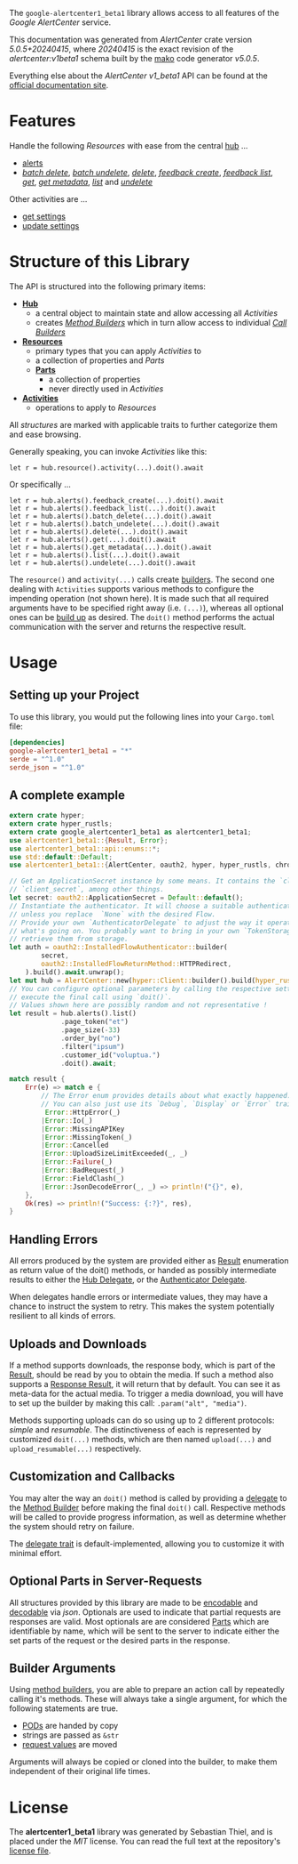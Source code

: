 <!---
DO NOT EDIT !
This file was generated automatically from 'src/generator/templates/api/README.md.mako'
DO NOT EDIT !
-->
The `google-alertcenter1_beta1` library allows access to all features of the *Google AlertCenter* service.

This documentation was generated from *AlertCenter* crate version *5.0.5+20240415*, where *20240415* is the exact revision of the *alertcenter:v1beta1* schema built by the [mako](http://www.makotemplates.org/) code generator *v5.0.5*.

Everything else about the *AlertCenter* *v1_beta1* API can be found at the
[official documentation site](https://developers.google.com/admin-sdk/alertcenter/).
# Features

Handle the following *Resources* with ease from the central [hub](https://docs.rs/google-alertcenter1_beta1/5.0.5+20240415/google_alertcenter1_beta1/AlertCenter) ...

* [alerts](https://docs.rs/google-alertcenter1_beta1/5.0.5+20240415/google_alertcenter1_beta1/api::Alert)
 * [*batch delete*](https://docs.rs/google-alertcenter1_beta1/5.0.5+20240415/google_alertcenter1_beta1/api::AlertBatchDeleteCall), [*batch undelete*](https://docs.rs/google-alertcenter1_beta1/5.0.5+20240415/google_alertcenter1_beta1/api::AlertBatchUndeleteCall), [*delete*](https://docs.rs/google-alertcenter1_beta1/5.0.5+20240415/google_alertcenter1_beta1/api::AlertDeleteCall), [*feedback create*](https://docs.rs/google-alertcenter1_beta1/5.0.5+20240415/google_alertcenter1_beta1/api::AlertFeedbackCreateCall), [*feedback list*](https://docs.rs/google-alertcenter1_beta1/5.0.5+20240415/google_alertcenter1_beta1/api::AlertFeedbackListCall), [*get*](https://docs.rs/google-alertcenter1_beta1/5.0.5+20240415/google_alertcenter1_beta1/api::AlertGetCall), [*get metadata*](https://docs.rs/google-alertcenter1_beta1/5.0.5+20240415/google_alertcenter1_beta1/api::AlertGetMetadataCall), [*list*](https://docs.rs/google-alertcenter1_beta1/5.0.5+20240415/google_alertcenter1_beta1/api::AlertListCall) and [*undelete*](https://docs.rs/google-alertcenter1_beta1/5.0.5+20240415/google_alertcenter1_beta1/api::AlertUndeleteCall)

Other activities are ...

* [get settings](https://docs.rs/google-alertcenter1_beta1/5.0.5+20240415/google_alertcenter1_beta1/api::MethodGetSettingCall)
* [update settings](https://docs.rs/google-alertcenter1_beta1/5.0.5+20240415/google_alertcenter1_beta1/api::MethodUpdateSettingCall)



# Structure of this Library

The API is structured into the following primary items:

* **[Hub](https://docs.rs/google-alertcenter1_beta1/5.0.5+20240415/google_alertcenter1_beta1/AlertCenter)**
    * a central object to maintain state and allow accessing all *Activities*
    * creates [*Method Builders*](https://docs.rs/google-alertcenter1_beta1/5.0.5+20240415/google_alertcenter1_beta1/client::MethodsBuilder) which in turn
      allow access to individual [*Call Builders*](https://docs.rs/google-alertcenter1_beta1/5.0.5+20240415/google_alertcenter1_beta1/client::CallBuilder)
* **[Resources](https://docs.rs/google-alertcenter1_beta1/5.0.5+20240415/google_alertcenter1_beta1/client::Resource)**
    * primary types that you can apply *Activities* to
    * a collection of properties and *Parts*
    * **[Parts](https://docs.rs/google-alertcenter1_beta1/5.0.5+20240415/google_alertcenter1_beta1/client::Part)**
        * a collection of properties
        * never directly used in *Activities*
* **[Activities](https://docs.rs/google-alertcenter1_beta1/5.0.5+20240415/google_alertcenter1_beta1/client::CallBuilder)**
    * operations to apply to *Resources*

All *structures* are marked with applicable traits to further categorize them and ease browsing.

Generally speaking, you can invoke *Activities* like this:

```Rust,ignore
let r = hub.resource().activity(...).doit().await
```

Or specifically ...

```ignore
let r = hub.alerts().feedback_create(...).doit().await
let r = hub.alerts().feedback_list(...).doit().await
let r = hub.alerts().batch_delete(...).doit().await
let r = hub.alerts().batch_undelete(...).doit().await
let r = hub.alerts().delete(...).doit().await
let r = hub.alerts().get(...).doit().await
let r = hub.alerts().get_metadata(...).doit().await
let r = hub.alerts().list(...).doit().await
let r = hub.alerts().undelete(...).doit().await
```

The `resource()` and `activity(...)` calls create [builders][builder-pattern]. The second one dealing with `Activities`
supports various methods to configure the impending operation (not shown here). It is made such that all required arguments have to be
specified right away (i.e. `(...)`), whereas all optional ones can be [build up][builder-pattern] as desired.
The `doit()` method performs the actual communication with the server and returns the respective result.

# Usage

## Setting up your Project

To use this library, you would put the following lines into your `Cargo.toml` file:

```toml
[dependencies]
google-alertcenter1_beta1 = "*"
serde = "^1.0"
serde_json = "^1.0"
```

## A complete example

```Rust
extern crate hyper;
extern crate hyper_rustls;
extern crate google_alertcenter1_beta1 as alertcenter1_beta1;
use alertcenter1_beta1::{Result, Error};
use alertcenter1_beta1::api::enums::*;
use std::default::Default;
use alertcenter1_beta1::{AlertCenter, oauth2, hyper, hyper_rustls, chrono, FieldMask};

// Get an ApplicationSecret instance by some means. It contains the `client_id` and
// `client_secret`, among other things.
let secret: oauth2::ApplicationSecret = Default::default();
// Instantiate the authenticator. It will choose a suitable authentication flow for you,
// unless you replace  `None` with the desired Flow.
// Provide your own `AuthenticatorDelegate` to adjust the way it operates and get feedback about
// what's going on. You probably want to bring in your own `TokenStorage` to persist tokens and
// retrieve them from storage.
let auth = oauth2::InstalledFlowAuthenticator::builder(
        secret,
        oauth2::InstalledFlowReturnMethod::HTTPRedirect,
    ).build().await.unwrap();
let mut hub = AlertCenter::new(hyper::Client::builder().build(hyper_rustls::HttpsConnectorBuilder::new().with_native_roots().unwrap().https_or_http().enable_http1().build()), auth);
// You can configure optional parameters by calling the respective setters at will, and
// execute the final call using `doit()`.
// Values shown here are possibly random and not representative !
let result = hub.alerts().list()
             .page_token("et")
             .page_size(-33)
             .order_by("no")
             .filter("ipsum")
             .customer_id("voluptua.")
             .doit().await;

match result {
    Err(e) => match e {
        // The Error enum provides details about what exactly happened.
        // You can also just use its `Debug`, `Display` or `Error` traits
         Error::HttpError(_)
        |Error::Io(_)
        |Error::MissingAPIKey
        |Error::MissingToken(_)
        |Error::Cancelled
        |Error::UploadSizeLimitExceeded(_, _)
        |Error::Failure(_)
        |Error::BadRequest(_)
        |Error::FieldClash(_)
        |Error::JsonDecodeError(_, _) => println!("{}", e),
    },
    Ok(res) => println!("Success: {:?}", res),
}

```
## Handling Errors

All errors produced by the system are provided either as [Result](https://docs.rs/google-alertcenter1_beta1/5.0.5+20240415/google_alertcenter1_beta1/client::Result) enumeration as return value of
the doit() methods, or handed as possibly intermediate results to either the
[Hub Delegate](https://docs.rs/google-alertcenter1_beta1/5.0.5+20240415/google_alertcenter1_beta1/client::Delegate), or the [Authenticator Delegate](https://docs.rs/yup-oauth2/*/yup_oauth2/trait.AuthenticatorDelegate.html).

When delegates handle errors or intermediate values, they may have a chance to instruct the system to retry. This
makes the system potentially resilient to all kinds of errors.

## Uploads and Downloads
If a method supports downloads, the response body, which is part of the [Result](https://docs.rs/google-alertcenter1_beta1/5.0.5+20240415/google_alertcenter1_beta1/client::Result), should be
read by you to obtain the media.
If such a method also supports a [Response Result](https://docs.rs/google-alertcenter1_beta1/5.0.5+20240415/google_alertcenter1_beta1/client::ResponseResult), it will return that by default.
You can see it as meta-data for the actual media. To trigger a media download, you will have to set up the builder by making
this call: `.param("alt", "media")`.

Methods supporting uploads can do so using up to 2 different protocols:
*simple* and *resumable*. The distinctiveness of each is represented by customized
`doit(...)` methods, which are then named `upload(...)` and `upload_resumable(...)` respectively.

## Customization and Callbacks

You may alter the way an `doit()` method is called by providing a [delegate](https://docs.rs/google-alertcenter1_beta1/5.0.5+20240415/google_alertcenter1_beta1/client::Delegate) to the
[Method Builder](https://docs.rs/google-alertcenter1_beta1/5.0.5+20240415/google_alertcenter1_beta1/client::CallBuilder) before making the final `doit()` call.
Respective methods will be called to provide progress information, as well as determine whether the system should
retry on failure.

The [delegate trait](https://docs.rs/google-alertcenter1_beta1/5.0.5+20240415/google_alertcenter1_beta1/client::Delegate) is default-implemented, allowing you to customize it with minimal effort.

## Optional Parts in Server-Requests

All structures provided by this library are made to be [encodable](https://docs.rs/google-alertcenter1_beta1/5.0.5+20240415/google_alertcenter1_beta1/client::RequestValue) and
[decodable](https://docs.rs/google-alertcenter1_beta1/5.0.5+20240415/google_alertcenter1_beta1/client::ResponseResult) via *json*. Optionals are used to indicate that partial requests are responses
are valid.
Most optionals are are considered [Parts](https://docs.rs/google-alertcenter1_beta1/5.0.5+20240415/google_alertcenter1_beta1/client::Part) which are identifiable by name, which will be sent to
the server to indicate either the set parts of the request or the desired parts in the response.

## Builder Arguments

Using [method builders](https://docs.rs/google-alertcenter1_beta1/5.0.5+20240415/google_alertcenter1_beta1/client::CallBuilder), you are able to prepare an action call by repeatedly calling it's methods.
These will always take a single argument, for which the following statements are true.

* [PODs][wiki-pod] are handed by copy
* strings are passed as `&str`
* [request values](https://docs.rs/google-alertcenter1_beta1/5.0.5+20240415/google_alertcenter1_beta1/client::RequestValue) are moved

Arguments will always be copied or cloned into the builder, to make them independent of their original life times.

[wiki-pod]: http://en.wikipedia.org/wiki/Plain_old_data_structure
[builder-pattern]: http://en.wikipedia.org/wiki/Builder_pattern
[google-go-api]: https://github.com/google/google-api-go-client

# License
The **alertcenter1_beta1** library was generated by Sebastian Thiel, and is placed
under the *MIT* license.
You can read the full text at the repository's [license file][repo-license].

[repo-license]: https://github.com/Byron/google-apis-rsblob/main/LICENSE.md

